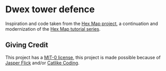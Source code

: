 # Dwex tower defence

Inspiration and code taken from the [Hex Map project](https://catlikecoding.com/unity/hex-map/), a continuation and modernization of the [Hex Map tutorial series](https://catlikecoding.com/unity/tutorials/hex-map/).

## Giving Credit

This project has a [MIT-0 license](LICENSE.md), this project is made possible because of [Jasper Flick](https://catlikecoding.com/jasper-flick/) and/or [Catlike Coding](https://catlikecoding.com).
